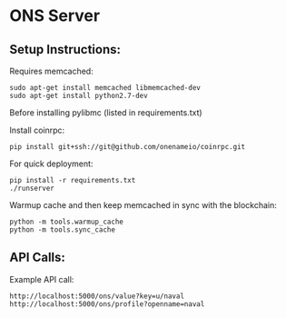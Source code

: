 ONS Server
=======

## Setup Instructions:

Requires memcached:

```
sudo apt-get install memcached libmemcached-dev
sudo apt-get install python2.7-dev
```

Before installing pylibmc (listed in requirements.txt)

Install coinrpc:
```
pip install git+ssh://git@github.com/onenameio/coinrpc.git
```

For quick deployment:

```
pip install -r requirements.txt
./runserver 
```

Warmup cache and then keep memcached in sync with the blockchain:
```
python -m tools.warmup_cache
python -m tools.sync_cache
```

## API Calls: 


Example API call: 
```
http://localhost:5000/ons/value?key=u/naval
http://localhost:5000/ons/profile?openname=naval
```

